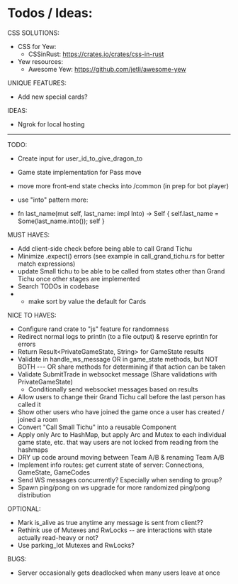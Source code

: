 # Todos / Ideas:

CSS SOLUTIONS:
- CSS for Yew:
  - CSSinRust: https://crates.io/crates/css-in-rust
- Yew resources: 
  - Awesome Yew: https://github.com/jetli/awesome-yew

UNIQUE FEATURES:
- Add new special cards?

IDEAS:
- Ngrok for local hosting


--------------------------------------------------------------------------------------------

TODO:
- Create input for user_id_to_give_dragon_to
- Game state implementation for Pass move
- move more front-end state checks into /common (in prep for bot player)
  
- use "into" pattern more: 
- fn last_name(mut self, last_name: impl Into<String>) -> Self {
        self.last_name = Some(last_name.into());
        self
    }


MUST HAVES:
- Add client-side check before being able to call Grand Tichu
- Minimize .expect() errors (see example in call_grand_tichu.rs for better match expressions)
- update Small tichu to be able to be called from states other than Grand Tichu once other stages are implemented
- Search TODOs in codebase
- - make sort by value the default for Cards

NICE TO HAVES:
- Configure rand crate to "js" feature for randomness
- Redirect normal logs to println (to a file output) & reserve eprintln for errors
- Return Result<PrivateGameState, String> for GameState results
- Validate in handle_ws_message OR in game_state methods, but NOT BOTH --- OR share methods for determining if that action can be taken
- Validate SubmitTrade in websocket message (Share validations with PrivateGameState)
    - Conditionally send websocket messages based on results
- Allow users to change their Grand Tichu call before the last person has called it
- Show other users who have joined the game once a user has created / joined a room
- Convert "Call Small Tichu" into a reusable Component
- Apply only Arc to HashMap, but apply Arc and Mutex to each individual game state, etc. that way users are not locked from reading from the hashmaps
- DRY up code around moving between Team A/B & renaming Team A/B
- Implement info routes: get current state of server: Connections, GameState, GameCodes
- Send WS messages concurrently? Especially when sending to group?
- Spawn ping/pong on ws upgrade for more randomized ping/pong distribution

OPTIONAL:
- Mark is_alive as true anytime any message is sent from client??
- Rethink use of Mutexes and RwLocks -- are interactions with state actually read-heavy or not?
- Use parking_lot Mutexes and RwLocks?


BUGS:
- Server occasionally gets deadlocked when many users leave at once
